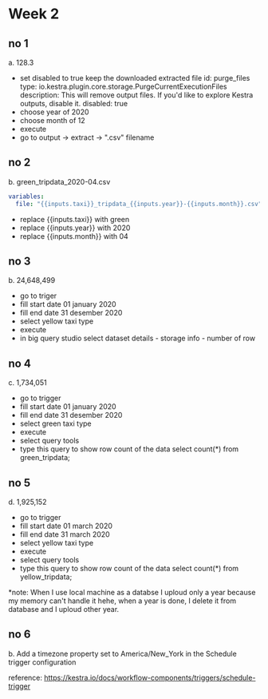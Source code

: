 # Week 2

## no 1
a. 128.3

- set disabled to true keep the downloaded extracted file
id: purge_files
    type: io.kestra.plugin.core.storage.PurgeCurrentExecutionFiles
    description: This will remove output files. If you'd like to explore Kestra outputs, disable it.
    disabled: true
- choose year of 2020
- choose month of 12
- execute
- go to output -> extract -> ".csv" filename

## no 2
b. green_tripdata_2020-04.csv

``` yaml
variables:
  file: "{{inputs.taxi}}_tripdata_{{inputs.year}}-{{inputs.month}}.csv"
```

- replace {{inputs.taxi}} with green
- replace {{inputs.year}} with 2020
- replace {{inputs.month}} with 04

## no 3
b. 24,648,499

- go to triger
- fill start date 01 january 2020
- fill end date 31 desember 2020
- select yellow taxi type
- execute
- in big query studio select dataset details - storage info - number of row

## no 4
c. 1,734,051

- go to trigger
- fill start date 01 january 2020
- fill end date 31 desember 2020
- select green taxi type
- execute
- select query tools
- type this query to show row count of the data
select count(*) from green_tripdata;

## no 5
d. 1,925,152
- go to trigger
- fill start date 01 march 2020
- fill end date 31 march 2020
- select yellow taxi type
- execute
- select query tools
- type this query to show row count of the data
select count(*) from yellow_tripdata;

*note: When I use local machine as a databse I uploud only a year because my memory can't handle it hehe, when a year is done, I delete it from database and I uploud other year.

## no 6
b. Add a timezone property set to America/New_York in the Schedule trigger configuration

reference: https://kestra.io/docs/workflow-components/triggers/schedule-trigger
